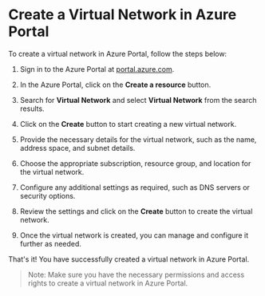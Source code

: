 # Create a Virtual Network in Azure Portal

To create a virtual network in Azure Portal, follow the steps below:

1. Sign in to the Azure Portal at [portal.azure.com](https://portal.azure.com).

2. In the Azure Portal, click on the **Create a resource** button.

3. Search for **Virtual Network** and select **Virtual Network** from the search results.

4. Click on the **Create** button to start creating a new virtual network.

5. Provide the necessary details for the virtual network, such as the name, address space, and subnet details.

6. Choose the appropriate subscription, resource group, and location for the virtual network.

7. Configure any additional settings as required, such as DNS servers or security options.

8. Review the settings and click on the **Create** button to create the virtual network.

9. Once the virtual network is created, you can manage and configure it further as needed.

That's it! You have successfully created a virtual network in Azure Portal.

> Note: Make sure you have the necessary permissions and access rights to create a virtual network in Azure Portal.
